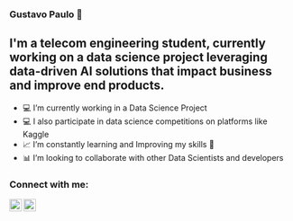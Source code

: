 ### Gustavo Paulo 👋

## I'm a telecom engineering student, currently working on a data science project leveraging data-driven AI solutions that impact business and improve end products.


- 💻 I’m currently working in a Data Science Project
- 💻 I also participate in data science competitions on platforms like Kaggle
- 📈 I’m constantly learning and Improving my skills 🤣
- 📊 I’m looking to collaborate with other Data Scientists and developers 

### Connect with me:

[<img align="left"  width="22px" src="https://cdn.jsdelivr.net/npm/simple-icons@3.4.0/icons/linkedin.svg" />](https://www.linkedin.com/in/gustavo-paulo-692981275/)

[<img align="left" alt="gugaapaulo | Instagram" width="22px" src="https://cdn.jsdelivr.net/npm/simple-icons@v3/icons/instagram.svg" />][instagram]


<br />
<br />

[linkedin]: linkedin.com/in/gustavo-paulo
[instagram]: https://instagram.com/gugaapaulo
